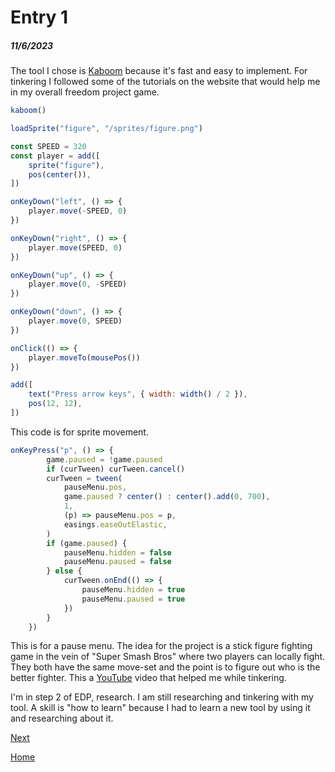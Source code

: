 # Entry 1
##### 11/6/2023

The tool I chose is [Kaboom](https://kaboomjs.com/) because it's fast and easy to implement. For tinkering I followed some of the tutorials on the website that would help me in my overall freedom project game.

```js
kaboom()

loadSprite("figure", "/sprites/figure.png")

const SPEED = 320
const player = add([
	sprite("figure"),
	pos(center()),
])

onKeyDown("left", () => {
	player.move(-SPEED, 0)
})

onKeyDown("right", () => {
	player.move(SPEED, 0)
})

onKeyDown("up", () => {
	player.move(0, -SPEED)
})

onKeyDown("down", () => {
	player.move(0, SPEED)
})

onClick(() => {
	player.moveTo(mousePos())
})

add([
	text("Press arrow keys", { width: width() / 2 }),
	pos(12, 12),
])
```

This code is for sprite movement.

```js
onKeyPress("p", () => {
		game.paused = !game.paused
		if (curTween) curTween.cancel()
		curTween = tween(
			pauseMenu.pos,
			game.paused ? center() : center().add(0, 700),
			1,
			(p) => pauseMenu.pos = p,
			easings.easeOutElastic,
		)
		if (game.paused) {
			pauseMenu.hidden = false
			pauseMenu.paused = false
		} else {
			curTween.onEnd(() => {
				pauseMenu.hidden = true
				pauseMenu.paused = true
			})
		}
	})
```

This is for a pause menu. The idea for the project is a stick figure fighting game in the vein of "Super Smash Bros" where two players can locally fight. They both have the same move-set and the point is to figure out who is the better fighter. This a [YouTube](https://www.youtube.com/watch?v=iRXI6ThRJvM&list=PLNwtXgWIx3rgk68WwrykC7BIJ50kT6ZpS) video that helped me while tinkering.

I'm in step 2 of EDP, research. I am still researching and tinkering with my tool. A skill is "how to learn" because I had to learn a new tool by using it and researching about it. 

[Next](entry02.md)

[Home](../README.md)